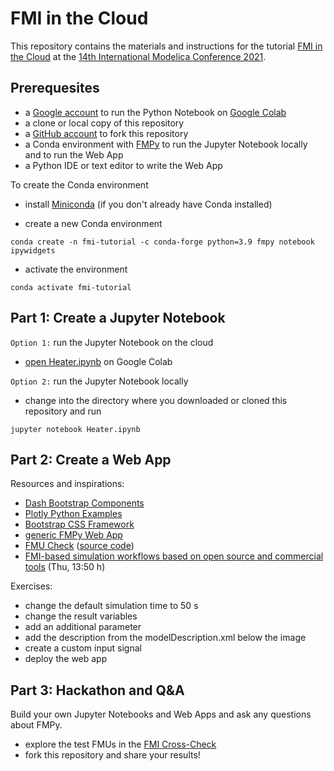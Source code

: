 # FMI in the Cloud

This repository contains the materials and instructions for the tutorial [FMI in the Cloud](https://2021.international.conference.modelica.org/vendor_tutorial.html) at the [14th International Modelica Conference 2021](https://2021.international.conference.modelica.org/).

## Prerequesites

- a [Google account](https://accounts.google.com/SignUp) to run the Python Notebook on [Google Colab](https://colab.research.google.com/)
- a clone or local copy of this repository
- a [GitHub account](https://github.com/join) to fork this repository
- a Conda environment with [FMPy](https://github.com/CATIA-Systems/FMPy) to run the Jupyter Notebook locally and to run the Web App
- a Python IDE or text editor to write the Web App

To create the Conda environment

- install [Miniconda](https://docs.conda.io/en/latest/miniconda.html) (if you don't already have Conda installed)

- create a new Conda environment

```
conda create -n fmi-tutorial -c conda-forge python=3.9 fmpy notebook ipywidgets
```

- activate the environment

```
conda activate fmi-tutorial
```

## Part 1: Create a Jupyter Notebook

`Option 1:` run the Jupyter Notebook on the cloud

- [open Heater.ipynb](https://colab.research.google.com/github/t-sommer/fmi-cloud-tutorial/blob/main/Heater.ipynb) on Google Colab

`Option 2:` run the Jupyter Notebook locally

- change into the directory where you downloaded or cloned this repository and run

```
jupyter notebook Heater.ipynb
```

## Part 2: Create a Web App

Resources and inspirations:

- [Dash Bootstrap Components](https://dash-bootstrap-components.opensource.faculty.ai/)
- [Plotly Python Examples](https://plotly.com/python/)
- [Bootstrap CSS Framework](https://getbootstrap.com/docs/5.1/getting-started/introduction/)
- [generic FMPy Web App](https://github.com/CATIA-Systems/FMPy/blob/master/fmpy/webapp/__main__.py)
- [FMU Check](https://fmu-check.herokuapp.com/) ([source code](https://github.com/modelica/fmu-check))
- [FMI-based simulation workflows based on open source and commercial tools](https://2021.international.conference.modelica.org/Documents/Modelica2021_program.pdf) (Thu, 13:50 h)

Exercises:

- change the default simulation time to 50 s
- change the result variables
- add an additional parameter
- add the description from the modelDescription.xml below the image
- create a custom input signal
- deploy the web app

## Part 3: Hackathon and Q&A

Build your own Jupyter Notebooks and Web Apps and ask any questions about FMPy.

- explore the test FMUs in the [FMI Cross-Check](https://github.com/modelica/fmi-cross-check)
- fork this repository and share your results!
